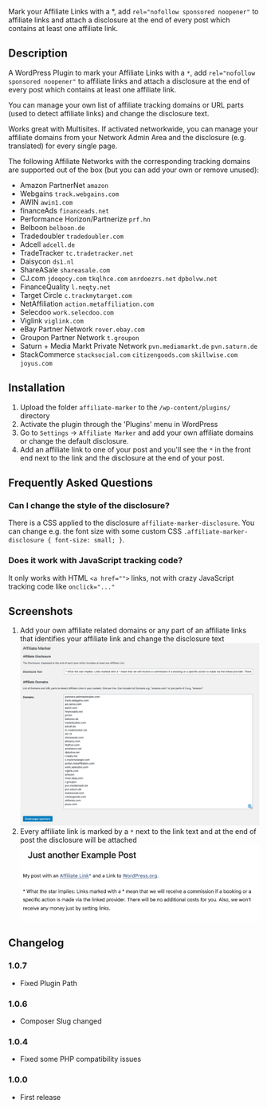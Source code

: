 Mark your Affiliate Links with a *, add `rel="nofollow sponsored noopener"` to affiliate links and attach a disclosure at the end of every post which contains at least one affiliate link.

## Description

A WordPress Plugin to mark your Affiliate Links with a `*`, add `rel="nofollow sponsored noopener"` to affiliate links and attach a disclosure at the end of every post which contains at least one affiliate link.

You can manage your own list of affiliate tracking domains or URL parts (used to detect affiliate links) and change the disclosure text.

Works great with Multisites. If activated networkwide, you can manage your affiliate domains from your Network Admin Area and the disclosure (e.g. translated) for every single page.

The following Affiliate Networks with the corresponding tracking domains are supported out of the box (but you can add your own or remove unused):

- Amazon PartnerNet `amazon`
- Webgains `track.webgains.com`
- AWIN `awin1.com`
- financeAds `financeads.net`
- Performance Horizon/Partnerize `prf.hn`
- Belboon `belboon.de`
- Tradedoubler `tradedoubler.com`
- Adcell `adcell.de`
- TradeTracker `tc.tradetracker.net`
- Daisycon `ds1.nl`
- ShareASale `shareasale.com`
- CJ.com `jdoqocy.com` `tkqlhce.com` `anrdoezrs.net` `dpbolvw.net`
- FinanceQuality `l.neqty.net`
- Target Circle `c.trackmytarget.com`
- NetAffiliation `action.metaffiliation.com`
- Selecdoo `work.selecdoo.com`
- Viglink `viglink.com`
- eBay Partner Network `rover.ebay.com`
- Groupon Partner Network `t.groupon`
- Saturn + Media Markt Private Network `pvn.mediamarkt.de` `pvn.saturn.de`
- StackCommerce `stacksocial.com` `citizengoods.com` `skillwise.com` `joyus.com`

## Installation

1. Upload the folder `affiliate-marker` to the `/wp-content/plugins/` directory
1. Activate the plugin through the 'Plugins' menu in WordPress
1. Go to `Settings` → `Affiliate Marker` and add your own affiliate domains or change the default disclosure.
1. Add an affiliate link to one of your post and you'll see the `*` in the front end next to the link and the disclosure at the end of your post.

## Frequently Asked Questions

###  Can I change the style of the disclosure?

There is a CSS applied to the disclosure `affiliate-marker-disclosure`. You can change e.g. the font size with some custom CSS `.affiliate-marker-disclosure { font-size: small; }`.

### Does it work with JavaScript tracking code?

It only works with HTML `<a href="">` links, not with crazy JavaScript tracking code like `onclick="..."`

## Screenshots

1. Add your own affiliate related domains or any part of an affiliate links that identifies your affiliate link and change the disclosure text<br>![Affiliate Link Marker Settings Page](https://raw.githubusercontent.com/goaround/affiliate-link-marker/master/.wordpress-org/screenshot-1.png)
1. Every affiliate link is marked by a `*` next to the link text and at the end of post the disclosure will be attached<br>![Affiliate Link and Disclosure](https://raw.githubusercontent.com/goaround/affiliate-link-marker/master/.wordpress-org/screenshot-2.png)

## Changelog

### 1.0.7

- Fixed Plugin Path

### 1.0.6

- Composer Slug changed

### 1.0.4

- Fixed some PHP compatibility issues

### 1.0.0

- First release
